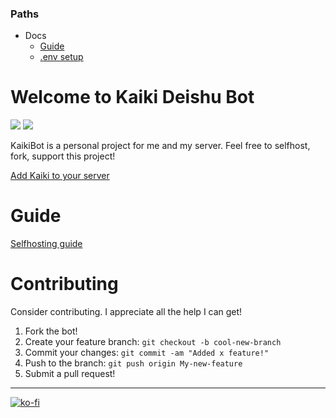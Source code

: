 ### Paths

- Docs
    - [Guide](docs/GUIDE.md)
    - [.env setup](docs/ENV.md)

# Welcome to Kaiki Deishu Bot
[![](https://tokei.rs/b1/github/cataclym/Kaiki-Deishu-Bot?category=code)](https://github.com/cataclym/Kaiki-Deishu-Bot)
[![](https://tokei.rs/b1/github/cataclym/Kaiki-Deishu-Bot?category=files)](https://github.com/cataclym/Kaiki-Deishu-Bot)

KaikiBot is a personal project for me and my server. Feel free to selfhost, fork, support this project!

[Add Kaiki to your server](https://discord.com/oauth2/authorize?client_id=714695773534814238&scope=bot)

# Guide

[Selfhosting guide](docs/GUIDE.md)

# Contributing

Consider contributing. I appreciate all the help I can get!

1. Fork the bot!
1. Create your feature branch: `git checkout -b cool-new-branch`
1. Commit your changes: `git commit -am "Added x feature!"`
1. Push to the branch: `git push origin My-new-feature`
1. Submit a pull request!

---

[![ko-fi](https://ko-fi.com/img/githubbutton_sm.svg)](https://ko-fi.com/C0C3IJV8A)
